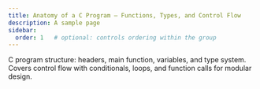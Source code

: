 ```yaml
---
title: Anatomy of a C Program — Functions, Types, and Control Flow
description: A sample page
sidebar:
  order: 1   # optional: controls ordering within the group
---
```



C program structure: headers, main function, variables, and type system. Covers control flow with conditionals, loops, and function calls for modular design.
